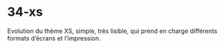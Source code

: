 34-xs
=====

Evolution du thème XS, simple, très lisible, qui prend en charge différents formats d’écrans et l’impression.
